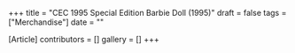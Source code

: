+++
title = "CEC 1995 Special Edition Barbie Doll (1995)"
draft = false
tags = ["Merchandise"]
date = ""

[Article]
contributors = []
gallery = []
+++